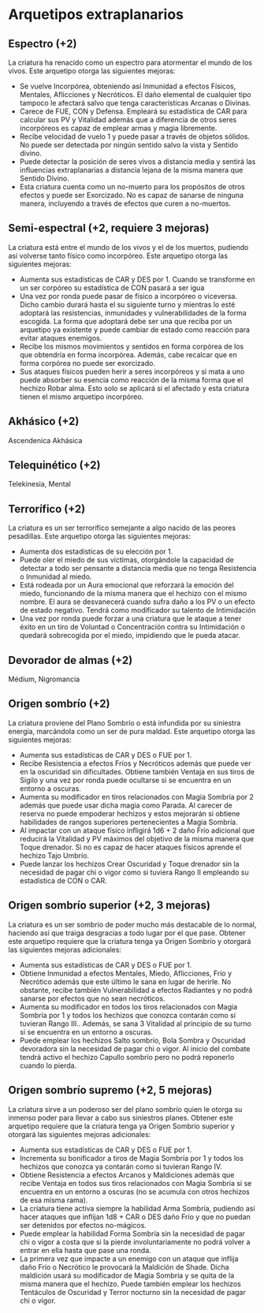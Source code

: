 # Arquetipos extraplanarios

## Espectro (+2)

La criatura ha renacido como un espectro para atormentar el mundo de los vivos. Este arquetipo otorga las siguientes mejoras:

- Se vuelve Incorpórea, obteniendo así Inmunidad a efectos Físicos, Mentales, Aflicciones y Necróticos. El daño elemental de cualquier tipo tampoco le afectará salvo que tenga características Arcanas o Divinas. 
- Carece de FUE, CON y Defensa. Empleará su estadística de CAR para calcular sus PV y Vitalidad además que a diferencia de otros seres incorpóreos es capaz de emplear armas y magia libremente.
- Recibe velocidad de vuelo 1 y puede pasar a través de objetos sólidos. No puede ser detectada por ningún sentido salvo la vista y Sentido divino.
- Puede detectar la posición de seres vivos a distancia media y sentirá las influencias extraplanarias a distancia lejana de la misma manera que Sentido Divino.
- Esta criatura cuenta como un no-muerto para los propósitos de otros efectos y puede ser Exorcizado. No es capaz de sanarse de ninguna manera, incluyendo a través de efectos que curen a no-muertos.

## Semi-espectral (+2, requiere 3 mejoras)

La criatura está entre el mundo de los vivos y el de los muertos, pudiendo así volverse tanto físico como incorpóreo. Este arquetipo otorga las siguientes mejoras:

- Aumenta sus estadísticas de CAR y DES por 1. Cuando se transforme en un ser corpóreo su estadística de CON pasará a ser igua
- Una vez por ronda puede pasar de físico a incorpóreo o viceversa. Dicho cambio durará hasta el su siguiente turno y mientras lo esté adoptará las resistencias, inmunidades y vulnerabilidades de la forma escogida. La forma que adoptará debe ser una que reciba por un arquetipo ya existente y puede cambiar de estado como reacción para evitar ataques enemigos.
- Recibe los mismos movimientos y sentidos en forma corpórea de los que obtendría en forma incorpórea. Además, cabe recalcar que en forma corpórea no puede ser exorcizado.
- Sus ataques físicos pueden herir a seres incorpóreos y si mata a uno puede absorber su esencia como reacción de la misma forma que el hechizo Robar alma. Esto solo se aplicará si el afectado y esta criatura tienen el mismo arquetipo incorpóreo.

## Akhásico (+2)

Ascendenica Akhásica

## Telequinético (+2)

Telekinesia, Mental

## Terrorífico (+2)

La criatura es un ser terrorífico semejante a algo nacido de las peores pesadillas. Este arquetipo otorga las siguientes mejoras:

- Aumenta dos estadísticas de su elección por 1.
- Puede oler el miedo de sus víctimas, otorgándole la capacidad de detectar a todo ser pensante a distancia media que no tenga Resistencia o Inmunidad al miedo.
- Está rodeada por un Aura emocional que reforzará la emoción del miedo, funcionando de la misma manera que el hechizo con el mismo nombre. El aura se desvanecerá cuando sufra daño a los PV o un efecto de estado negativo. Tendrá como modificador su talento de Intimidación
- Una vez por ronda puede forzar a una criatura que le ataque a tener éxito en un tiro de Voluntad o Concentración contra su Intimidación o quedará sobrecogida por el miedo, impidiendo que le pueda atacar.

## Devorador de almas (+2)

Médium, Nigromancia

## Origen sombrío (+2)

La criatura proviene del Plano Sombrío o está infundida por su siniestra energía, marcándola como un ser de pura maldad. Este arquetipo otorga las siguientes mejoras:

- Aumenta sus estadísticas de CAR y DES o FUE por 1.
- Recibe Resistencia a efectos Fríos y Necróticos además que puede ver en la oscuridad sin dificultades. Obtiene también Ventaja en sus tiros de Sigilo y una vez por ronda puede ocultarse si se encuentra en un entorno a oscuras. 
- Aumenta su modificador en tiros relacionados con Magia Sombría por 2 además que puede usar dicha magia como Parada. Al carecer de reserva no puede empoderar hechizos y estos mejorarán si obtiene habilidades de rangos superiores pertenecientes a Magia Sombría.
- Al impactar con un ataque físico infligirá 1d6 + 2 daño Frío adicional que reducirá la Vitalidad y PV máximos del objetivo de la misma manera que Toque drenador. Si no es capaz de hacer ataques físicos aprende el hechizo Tajo Umbrío.
- Puede lanzar los hechizos Crear Oscuridad y Toque drenador sin la necesidad de pagar chi o vigor como si tuviera Rango II empleando su estadística de CON o CAR.

## Origen sombrío superior (+2, 3 mejoras)

La criatura es un ser sombrío de poder mucho más destacable de lo normal, haciendo así que traiga desgracias a todo lugar por el que pase. Obtener este arquetipo requiere que la criatura tenga ya Origen Sombrío y otorgará las siguientes mejoras adicionales:

- Aumenta sus estadísticas de CAR y DES o FUE por 1.
- Obtiene Inmunidad a efectos Mentales, Miedo, Aflicciones, Frío y Necrótico además que este último le sana en lugar de herirle. No obstante, recibe también Vulnerabilidad a efectos Radiantes y no podrá sanarse por efectos que no sean necróticos.
- Aumenta su modificador en todos los tiros relacionados con Magia Sombría por 1 y todos los hechizos que conozca contarán como si tuvieran Rango III.. Además, se sana 3 Vitalidad al principio de su turno si se encuentra en un entorno a oscuras.
- Puede emplear los hechizos Salto sombrío, Bola Sombra y Oscuridad devoradora sin la necesidad de pagar chi o vigor. Al inicio del combate tendrá activo el hechizo Capullo sombrío pero no podrá reponerlo cuando lo pierda.

## Origen sombrío supremo (+2, 5 mejoras)

La criatura sirve a un poderoso ser del plano sombrío quien le otorga su inmenso poder para llevar a cabo sus siniestros planes. Obtener este arquetipo requiere que la criatura tenga ya Origen Sombrío superior y otorgará las siguientes mejoras adicionales:

- Aumenta sus estadísticas de CAR y DES o FUE por 1.
- Incrementa su bonificador a tiros de Magia Sombría por 1 y todos los hechizos que conozca ya contarán como si tuvieran Rango IV. 
- Obtiene Resistencia a efectos Arcanos y Maldiciones además que recibe Ventaja en todos sus tiros relacionados con Magia Sombría si se encuentra en un entorno a oscuras (no se acumula con otros hechizos de esa misma rama).
- La criatura tiene activa siempre la habilidad Arma Sombría, pudiendo así hacer ataques que inflijan 1d8 + CAR o DES daño Frío y que no puedan ser detenidos por efectos no-mágicos.
- Puede emplear la habilidad Forma Sombría sin la necesidad de pagar chi o vigor a costa que si la pierde involuntariamente no podrá volver a entrar en ella hasta que pase una ronda.
- La primera vez que impacte a un enemigo con un ataque que inflija daño Frío o Necrótico le provocará la Maldición de Shade. Dicha maldición usará su modificador de Magia Sombría y se quita de la misma manera que el hechizo. Puede también emplear los hechizos Tentáculos de Oscuridad y Terror nocturno sin la necesidad de pagar chi o vigor.
